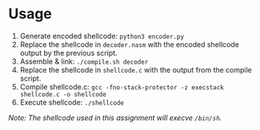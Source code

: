 # Usage
1. Generate encoded shellcode: `python3 encoder.py`
2. Replace the shellcode in `decoder.nasm` with the encoded shellcode output by the previous script.
3. Assemble & link: `./compile.sh decoder`
4. Replace the shellcode in `shellcode.c` with the output from the compile script.
5. Compile shellcode.c: `gcc -fno-stack-protector -z execstack shellcode.c -o shellcode`
6. Execute shellcode: `./shellcode`

_Note: The shellcode used in this assignment will execve `/bin/sh`._

